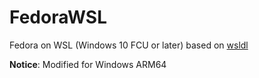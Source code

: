 # FedoraWSL

Fedora on WSL (Windows 10 FCU or later)
based on [wsldl](https://github.com/yuk7/wsldl)

**Notice**: Modified for Windows ARM64
